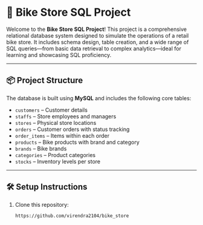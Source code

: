 # 🚴 Bike Store SQL Project

Welcome to the **Bike Store SQL Project**! This project is a comprehensive relational database system designed to simulate the operations of a retail bike store. It includes schema design, table creation, and a wide range of SQL queries—from basic data retrieval to complex analytics—ideal for learning and showcasing SQL proficiency.

---

## 📦 Project Structure

The database is built using **MySQL** and includes the following core tables:

- `customers` – Customer details
- `staffs` – Store employees and managers
- `stores` – Physical store locations
- `orders` – Customer orders with status tracking
- `order_items` – Items within each order
- `products` – Bike products with brand and category
- `brands` – Bike brands
- `categories` – Product categories
- `stocks` – Inventory levels per store

---

## 🛠️ Setup Instructions

1. Clone this repository:
   ```bash
   https://github.com/virendra2104/bike_store
